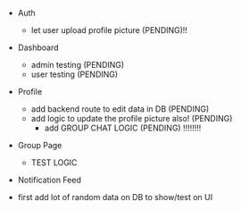 - Auth
    - let user upload profile picture (PENDING)!!
- Dashboard
    - admin testing (PENDING)
    - user testing (PENDING)
- Profile 
    - add backend route to edit data in DB (PENDING)
    - add logic to update the profile picture also! (PENDING) 
      - add GROUP CHAT LOGIC (PENDING) !!!!!!!!
- Group Page
    - TEST LOGIC
- Notification Feed





- first add lot of random data on DB to show/test on UI
 